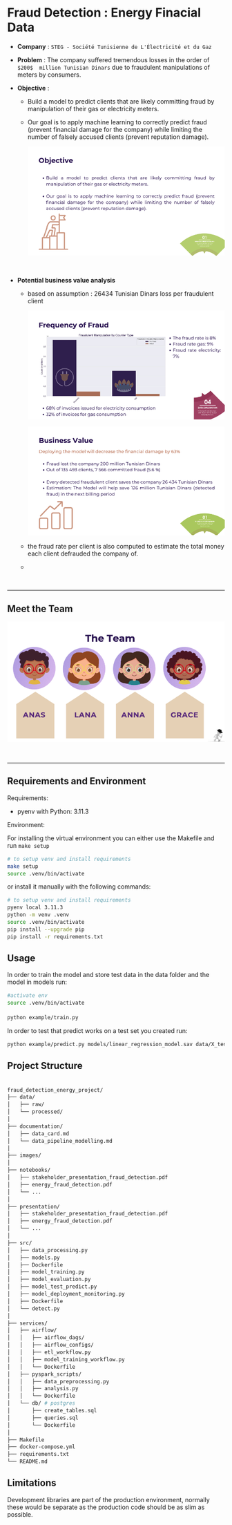 # Fraud Detection : Energy Finacial Data

* __Company__ : `STEG - Société Tunisienne de L'Électricité et du Gaz`
* __Problem__ : The  company  suffered  tremendous  losses  in  the  order  of  `$200$  million Tunisian Dinars` due to fraudulent manipulations of meters by consumers.

* __Objective__ : 
    - Build  a  model  to  predict  clients  that  are  likely  committing  fraud  by manipulation of their gas or electricity meters. 
    - Our goal is to apply machine learning to correctly predict fraud (prevent financial  damage  for  the  company)  while  limiting  the  number  of  falsely accused clients (prevent reputation damage).

        ![objective stakeholder presentation](/images/base_objective.png)


<br>

* __Potential business value analysis__
    - based on assumption :  $26434$ Tunisian Dinars loss per fraudulent client 


        ![frequency of fraudlent activities stakeholder presentation](/images/fraud_frequency_demo.png)

    
        ![business value stakeholder presentation](/images/initial_business_value_analysis.png)

    - the fraud rate per client is also computed to estimate the total money each client defrauded the company of.
    - 

<br>


---

## Meet the Team

![team graphics designed on canva](/images/team_graphics.png)

<br>

---

## Requirements and Environment

Requirements:
- pyenv with Python: 3.11.3

Environment: 

For installing the virtual environment you can either use the Makefile and run `make setup`

```bash
# to setup venv and install requirements
make setup 
source .venv/bin/activate

```

or install it manually with the following commands: 

```bash
# to setup venv and install requirements
pyenv local 3.11.3
python -m venv .venv
source .venv/bin/activate
pip install --upgrade pip
pip install -r requirements.txt

```

## Usage

In order to train the model and store test data in the data folder and the model in models run:

```bash
#activate env
source .venv/bin/activate

python example/train.py  
```

In order to test that predict works on a test set you created run:

```bash
python example/predict.py models/linear_regression_model.sav data/X_test.csv data/y_test.csv
```


## Project Structure

```bash

fraud_detection_energy_project/
├── data/
│   ├── raw/
│   └── processed/
│  
├── documentation/
│   ├── data_card.md
│   └── data_pipeline_modelling.md
│  
├── images/
│   
├── notebooks/
│   ├── stakeholder_presentation_fraud_detection.pdf
│   ├── energy_fraud_detection.pdf
│   └── ...
│   
├── presentation/
│   ├── stakeholder_presentation_fraud_detection.pdf
│   ├── energy_fraud_detection.pdf
│   └── ...
│  
├── src/
│   ├── data_processing.py
│   ├── models.py
│   ├── Dockerfile
│   ├── model_training.py
│   ├── model_evaluation.py
│   ├── model_test_predict.py
│   ├── model_deployment_monitoring.py
│   ├── Dockerfile
│   └── detect.py
│  
├── services/
│   ├── airflow/
│   │   ├── airflow_dags/
│   │   ├── airflow_configs/
│   │   ├── etl_workflow.py
│   │   ├── model_training_workflow.py
│   │   └── Dockerfile
│   ├── pyspark_scripts/
│   │   ├── data_preprocessing.py
│   │   ├── analysis.py
│   │   └── Dockerfile
│   └── db/ # postgres
│       ├── create_tables.sql
│       ├── queries.sql
│       └── Dockerfile
│  
├── Makefile
├── docker-compose.yml
├── requirements.txt
└── README.md


```



## Limitations

Development libraries are part of the production environment, normally these would be separate as the production code should be as slim as possible.

